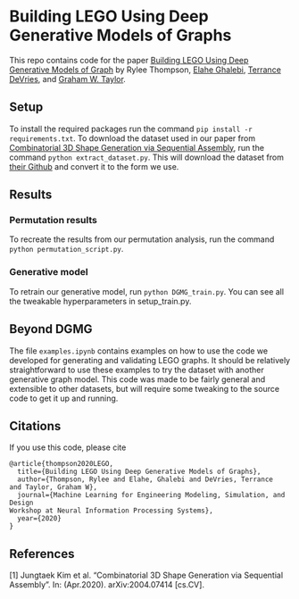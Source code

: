 ﻿# Building LEGO Using Deep Generative Models of Graphs
This repo contains code for the paper [Building LEGO Using Deep Generative Models of Graph](https://ml4eng.github.io/camera_readys/55.pdf) by Rylee Thompson, [Elahe Ghalebi](https://scholar.google.com/citations?user=h5ZwVzcAAAAJ&hl=en), [Terrance DeVries](https://scholar.google.ca/citations?user=VFPOOsoAAAAJ&hl=en), and [Graham W. Taylor](https://www.gwtaylor.ca/). 

## Setup
To install the required packages run the command `pip install -r requirements.txt`. To download the dataset used in our paper from [Combinatorial 3D Shape Generation via Sequential Assembly](https://arxiv.org/abs/2004.07414), run the command `python extract_dataset.py`. This will download the dataset from [their Github](https://github.com/POSTECH-CVLab/Combinatorial-3D-Shape-Generation) and convert it to the form we use.

## Results
### Permutation results
To recreate the results from our permutation analysis, run the command `python permutation_script.py`.
### Generative model
To retrain our generative model, run `python DGMG_train.py`. You can see all the tweakable hyperparameters in setup_train.py.


## Beyond DGMG
The file `examples.ipynb` contains examples on how to use the code we developed for generating and validating LEGO graphs. It should be relatively straightforward to use these examples to try the dataset with another generative graph model. This code was made to be fairly general and extensible to other datasets, but will require some tweaking to the source code to get it up and running.

## Citations
If you use this code, please cite
```
@article{thompson2020LEGO,
  title={Building LEGO Using Deep Generative Models of Graphs},
  author={Thompson, Rylee and Elahe, Ghalebi and DeVries, Terrance  and Taylor, Graham W},
  journal={Machine Learning for Engineering Modeling, Simulation, and Design  
Workshop at Neural Information Processing Systems},
  year={2020}
}
```


## References
[1] Jungtaek Kim et al. “Combinatorial 3D Shape Generation via Sequential Assembly”. In: (Apr.2020). arXiv:2004.07414 [cs.CV].
